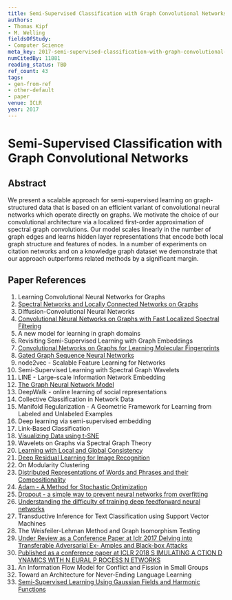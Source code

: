 ```yaml
---
title: Semi-Supervised Classification with Graph Convolutional Networks
authors:
- Thomas Kipf
- M. Welling
fieldsOfStudy:
- Computer Science
meta_key: 2017-semi-supervised-classification-with-graph-convolutional-networks
numCitedBy: 11881
reading_status: TBD
ref_count: 43
tags:
- gen-from-ref
- other-default
- paper
venue: ICLR
year: 2017
---
```


# Semi-Supervised Classification with Graph Convolutional Networks

## Abstract

We present a scalable approach for semi-supervised learning on graph-structured data that is based on an efficient variant of convolutional neural networks which operate directly on graphs. We motivate the choice of our convolutional architecture via a localized first-order approximation of spectral graph convolutions. Our model scales linearly in the number of graph edges and learns hidden layer representations that encode both local graph structure and features of nodes. In a number of experiments on citation networks and on a knowledge graph dataset we demonstrate that our approach outperforms related methods by a significant margin.

## Paper References

1. Learning Convolutional Neural Networks for Graphs
2. [Spectral Networks and Locally Connected Networks on Graphs](2014-spectral-networks-and-locally-connected-networks-on-graphs)
3. Diffusion-Convolutional Neural Networks
4. [Convolutional Neural Networks on Graphs with Fast Localized Spectral Filtering](2016-convolutional-neural-networks-on-graphs-with-fast-localized-spectral-filtering)
5. A new model for learning in graph domains
6. Revisiting Semi-Supervised Learning with Graph Embeddings
7. [Convolutional Networks on Graphs for Learning Molecular Fingerprints](2015-convolutional-networks-on-graphs-for-learning-molecular-fingerprints)
8. [Gated Graph Sequence Neural Networks](2016-gated-graph-sequence-neural-networks)
9. node2vec - Scalable Feature Learning for Networks
10. Semi-Supervised Learning with Spectral Graph Wavelets
11. LINE - Large-scale Information Network Embedding
12. [The Graph Neural Network Model](2009-the-graph-neural-network-model)
13. DeepWalk - online learning of social representations
14. Collective Classification in Network Data
15. Manifold Regularization - A Geometric Framework for Learning from Labeled and Unlabeled Examples
16. Deep learning via semi-supervised embedding
17. Link-Based Classification
18. [Visualizing Data using t-SNE](2008-visualizing-data-using-t-sne)
19. Wavelets on Graphs via Spectral Graph Theory
20. [Learning with Local and Global Consistency](2003-learning-with-local-and-global-consistency)
21. [Deep Residual Learning for Image Recognition](2015-resnet.md)
22. On Modularity Clustering
23. [Distributed Representations of Words and Phrases and their Compositionality](2013-distributed-representations-of-words-and-phrases-and-their-compositionality)
24. [Adam - A Method for Stochastic Optimization](2015-adam-a-method-for-stochastic-optimization)
25. [Dropout - a simple way to prevent neural networks from overfitting](2014-dropout-a-simple-way-to-prevent-neural-networks-from-overfitting)
26. [Understanding the difficulty of training deep feedforward neural networks](2010-understanding-the-difficulty-of-training-deep-feedforward-neural-networks)
27. Transductive Inference for Text Classification using Support Vector Machines
28. The Weisfeiler-Lehman Method and Graph Isomorphism Testing
29. [Under Review as a Conference Paper at Iclr 2017 Delving into Transferable Adversarial Ex- Amples and Black-box Attacks](2016-under-review-as-a-conference-paper-at-iclr-2017-delving-into-transferable-adversarial-ex-amples-and-black-box-attacks)
30. [Published as a conference paper at ICLR 2018 S IMULATING A CTION D YNAMICS WITH N EURAL P ROCESS N ETWORKS](2018-published-as-a-conference-paper-at-iclr-2018-s-imulating-a-ction-d-ynamics-with-n-eural-p-rocess-n-etworks)
31. An Information Flow Model for Conflict and Fission in Small Groups
32. Toward an Architecture for Never-Ending Language Learning
33. [Semi-Supervised Learning Using Gaussian Fields and Harmonic Functions](2003-semi-supervised-learning-using-gaussian-fields-and-harmonic-functions)
